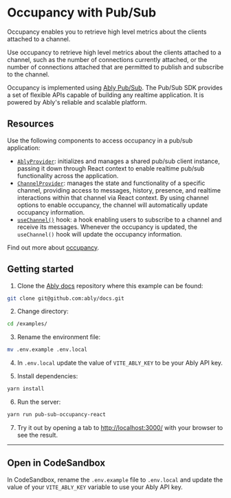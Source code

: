 # Occupancy with Pub/Sub

Occupancy enables you to retrieve high level metrics about the clients attached to a channel.

Use occupancy to retrieve high level metrics about the clients attached to a channel, such as the number of connections currently attached, or the number of connections attached that are permitted to publish and subscribe to the channel.

Occupancy is implemented using [Ably Pub/Sub](/docs/products/channels). The Pub/Sub SDK provides a set of flexible APIs capable of building any realtime application. It is powered by Ably's reliable and scalable platform.

## Resources

Use the following components to access occupancy in a pub/sub application:

- [`AblyProvider`](/docs/getting-started/react#ably-provider): initializes and manages a shared pub/sub client instance, passing it down through React context to enable realtime pub/sub functionality across the application.
- [`ChannelProvider`](/docs/getting-started/react#channel-provider): manages the state and functionality of a specific channel, providing access to messages, history, presence, and realtime interactions within that channel via React context. By using channel options to enable occupancy, the channel will automatically update occupancy information.
- [`useChannel()`](/docs/getting-started/react#useChannel) hook: a hook enabling users to subscribe to a channel and receive its messages. Whenever the occupancy is updated, the `useChannel()` hook will update the occupancy information.

Find out more about [occupancy](/docs/presence-occupancy/occupancy).

## Getting started

1. Clone the [Ably docs](https://github.com/ably/docs) repository where this example can be found:

```sh
git clone git@github.com:ably/docs.git
```

2. Change directory:

```sh
cd /examples/
```

3. Rename the environment file:

```sh
mv .env.example .env.local
```

4. In `.env.local` update the value of `VITE_ABLY_KEY` to be your Ably API key.

5. Install dependencies:

```sh
yarn install
```

6. Run the server:

```sh
yarn run pub-sub-occupancy-react
```

7. Try it out by opening a tab to [http://localhost:3000/](http://localhost:3000/) with your browser to see the result.

---

## Open in CodeSandbox

In CodeSandbox, rename the `.env.example` file to `.env.local` and update the value of your `VITE_ABLY_KEY` variable to use your Ably API key.

